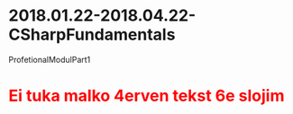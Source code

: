 # 2018.01.22-2018.04.22-CSharpFundamentals
ProfetionalModulPart1
<html>
<main>
<h1 style='color: #ff0000'>Ei tuka malko 4erven tekst 6e slojim<h1>
</main>
</html>